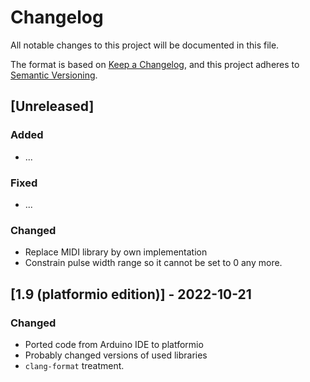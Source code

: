 # Changelog

All notable changes to this project will be documented in this file.

The format is based on [Keep a Changelog](https://keepachangelog.com/en/1.0.0/),
and this project adheres to [Semantic Versioning](https://semver.org/spec/v2.0.0.html).

## [Unreleased]

### Added

- ...

### Fixed

- ...

### Changed

- Replace MIDI library by own implementation
- Constrain pulse width range so it cannot be set to 0 any more.

## [1.9 (platformio edition)] - 2022-10-21

### Changed

- Ported code from Arduino IDE to platformio
- Probably changed versions of used libraries
- `clang-format` treatment.
